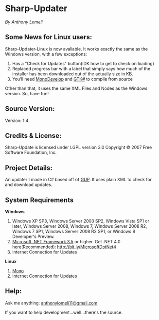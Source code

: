 Sharp-Updater
=============
_By Anthony Lomeli_

## Some News for Linux users:

Sharp-Updater-Linux is now avaliable. It works exactly the same as the Windows version, with a few exceptions:

1. Has a "Check for Updates" button(IDK how to get to check on loading)
2. Replaced progress bar with a label that simply says how much of the installer has been downloaded out of the actually size in KB.
3. You'll need [MonoDevelop](http://monodevelop.com/) and [GTK#](http://www.mono-project.com/GtkSharp) to compile from source

Other than that, it uses the same XML Files and Nodes as the Windows version. So, have fun!

## Source Version:

Version: 1.4

## Credits & License:

Sharp-Update is licensed under LGPL version 3.0 Copyright &copy; 2007 Free Software Foundation, Inc.

## Project Details:

An updater I made in C# based off of [GUP](http://gup-win32.tuxfamily.org/). It uses plain XML to check for and download updates.

## System Requirements

**Windows**

1. Windows XP SP3, Windows Server 2003 SP2, Windows Vista SP1 or later, Windows Server 2008, Windows 7, Windows Server 2008 R2, Windows 7 SP1, Windows Server 2008 R2 SP1, or Windows 8 Developer's Preview.
2. [Microsoft .NET Framework 3.5](http://bit.ly/MicrosoftDotNet3-5) or higher. Get .NET 4.0 here(Recommended): http://bit.ly/MicrosoftDotNet4
3. Internet Connection for Updates
	
**Linux**

1. [Mono](http://www.go-mono.com/mono-downloads/download.html)
2. Internet Connection for Updates
	
## Help:

Ask me anything:
[anthonylomeli11@gmail.com](mailto:anthonylomeli11@gmail.com)

If you want to help development...well...there's the source.